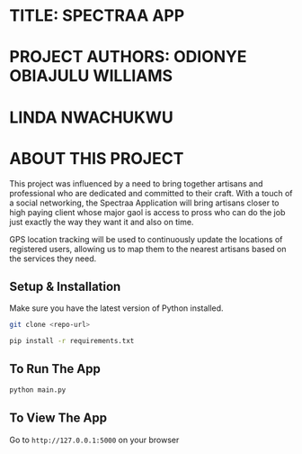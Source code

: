 # TITLE: SPECTRAA APP
# PROJECT AUTHORS: ODIONYE OBIAJULU WILLIAMS
#                  LINDA NWACHUKWU

#            ABOUT THIS PROJECT

This project was influenced by a need to bring together artisans and professional who are dedicated and committed to their craft. With a touch of a social networking, the Spectraa Application will bring artisans closer to high paying client whose major gaol is access to pross who can do the job just exactly the way they want it and also on time.

GPS location tracking will be used to continuously update the locations of registered users, allowing us to map them to the nearest artisans based on the services they need.

## Setup & Installation

Make sure you have the latest version of Python installed.

```bash
git clone <repo-url>
```

```bash
pip install -r requirements.txt
```

## To Run The App

```bash
python main.py
```

## To View The App

Go to `http://127.0.0.1:5000` on your browser
